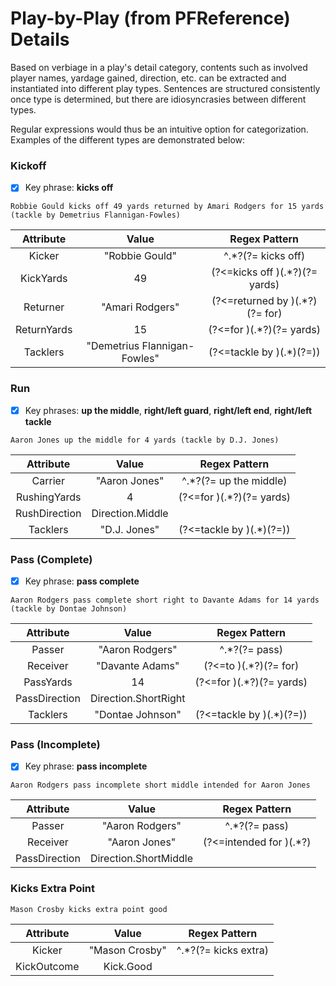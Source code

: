 # Play-by-Play  (from PFReference) Details

Based on verbiage in a play's detail category, contents such as involved player names, yardage gained, direction, etc. can be extracted and instantiated into different play types. Sentences are structured consistently once type is determined, but there are idiosyncrasies between different types. 

Regular expressions would thus be an intuitive option for categorization. Examples of the different types are demonstrated below:

### Kickoff

- [x] Key phrase: __kicks off__
```
Robbie Gould kicks off 49 yards returned by Amari Rodgers for 15 yards (tackle by Demetrius Flannigan-Fowles)
```

Attribute  | Value | Regex Pattern
| :---: | :---: | :---:
Kicker | "Robbie Gould" | ^.*?(?= kicks off)
KickYards | 49 | (?<=kicks off )(.*?)(?= yards)
Returner | "Amari Rodgers" | (?<=returned by )(.*?)(?= for)
ReturnYards | 15 | (?<=for )(.*?)(?= yards)
Tacklers | "Demetrius Flannigan-Fowles" | (?<=tackle by )(.*)(?=\))


### Run
- [x] Key phrases: __up the middle__, __right/left guard__, __right/left end__, __right/left tackle__
```
Aaron Jones up the middle for 4 yards (tackle by D.J. Jones)
```

Attribute  | Value | Regex Pattern
| :---: | :---: | :---:
Carrier | "Aaron Jones" | ^.*?(?= up the middle)
RushingYards | 4 | (?<=for )(.*?)(?= yards)
RushDirection | Direction.Middle | 
Tacklers | "D.J. Jones" | (?<=tackle by )(.*)(?=\))


### Pass (Complete)
- [x] Key phrase: __pass complete__
```
Aaron Rodgers pass complete short right to Davante Adams for 14 yards (tackle by Dontae Johnson)
```

Attribute  | Value | Regex Pattern
| :---: | :---: | :---:
Passer | "Aaron Rodgers" | ^.*?(?= pass)
Receiver | "Davante Adams" | (?<=to )(.*?)(?= for)
PassYards | 14 | (?<=for )(.*?)(?= yards)
PassDirection | Direction.ShortRight | 
Tacklers | "Dontae Johnson" | (?<=tackle by )(.*)(?=\))


### Pass (Incomplete)
- [x] Key phrase: __pass incomplete__
```
Aaron Rodgers pass incomplete short middle intended for Aaron Jones
```

Attribute  | Value | Regex Pattern
| :---: | :---: | :---:
Passer | "Aaron Rodgers" | ^.*?(?= pass)
Receiver | "Aaron Jones" | (?<=intended for )(.*?)
PassDirection | Direction.ShortMiddle | 

### Kicks Extra Point
```
Mason Crosby kicks extra point good
```

Attribute  | Value | Regex Pattern
| :---: | :---: | :---:
Kicker | "Mason Crosby" | ^.*?(?= kicks extra)
KickOutcome | Kick.Good | 
